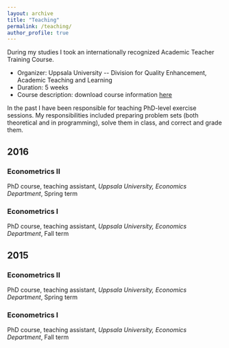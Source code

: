 ```yaml
---
layout: archive
title: "Teaching"
permalink: /teaching/
author_profile: true
---
```


<!-- 
NOTE: include in _teaching folder files that want to parse through.
They are included with similar layout as those specified here below, 
BUT have link on their title that leads to separate page (that can contain additional info; at this stage not necessary).

{% include base_path %}

{% for post in site.teaching reversed %}
  {% include archive-single.html %}
{% endfor %} 
-->

During my studies I took an internationally recognized Academic Teacher Training Course.
+ Organizer: Uppsala University -- Division for Quality Enhancement, Academic Teaching and Learning
+ Duration: 5 weeks
+ Course description: download course information <span style="text-decoration:underline; color:blue"> [here](https://mp.uu.se/documents/432512/1088563/Course+information+Academic+Teacher+Training+Course-+ny+vt18.pdf/cb9bec63-bc17-b1a4-c17d-cc0ab9b26ca1) </span> 

In the past I have been responsible for teaching PhD-level exercise sessions.
My responsibilities included preparing problem sets (both theoretical and in programming), solve them in class, and correct and grade them.


## 2016


### Econometrics II

PhD course, teaching assistant, _Uppsala University, Economics Department_, Spring term


### Econometrics I

PhD course, teaching assistant, _Uppsala University, Economics Department_, Fall term




## 2015

### Econometrics II

PhD course, teaching assistant, _Uppsala University, Economics Department_, Spring term


### Econometrics I

PhD course, teaching assistant, _Uppsala University, Economics Department_, Fall term
